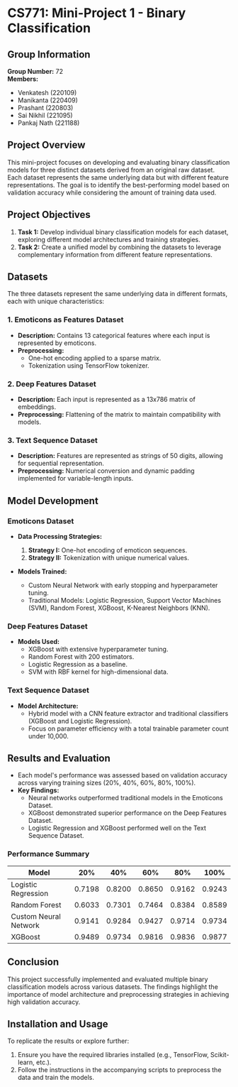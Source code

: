 # CS771: Mini-Project 1 - Binary Classification

## Group Information
**Group Number:** 72  
**Members:**
- Venkatesh (220109)
- Manikanta (220409)
- Prashant (220803)
- Sai Nikhil (221095)
- Pankaj Nath (221188)

## Project Overview
This mini-project focuses on developing and evaluating binary classification models for three distinct datasets derived from an original raw dataset. Each dataset represents the same underlying data but with different feature representations. The goal is to identify the best-performing model based on validation accuracy while considering the amount of training data used.

## Project Objectives
1. **Task 1:** Develop individual binary classification models for each dataset, exploring different model architectures and training strategies.
2. **Task 2:** Create a unified model by combining the datasets to leverage complementary information from different feature representations.

## Datasets
The three datasets represent the same underlying data in different formats, each with unique characteristics:

### 1. Emoticons as Features Dataset
- **Description:** Contains 13 categorical features where each input is represented by emoticons.
- **Preprocessing:** 
  - One-hot encoding applied to a sparse matrix.
  - Tokenization using TensorFlow tokenizer.

### 2. Deep Features Dataset
- **Description:** Each input is represented as a 13x786 matrix of embeddings.
- **Preprocessing:** Flattening of the matrix to maintain compatibility with models.

### 3. Text Sequence Dataset
- **Description:** Features are represented as strings of 50 digits, allowing for sequential representation.
- **Preprocessing:** Numerical conversion and dynamic padding implemented for variable-length inputs.

## Model Development
### Emoticons Dataset
- **Data Processing Strategies:**
  1. **Strategy I:** One-hot encoding of emoticon sequences.
  2. **Strategy II:** Tokenization with unique numerical values.

- **Models Trained:**
  - Custom Neural Network with early stopping and hyperparameter tuning.
  - Traditional Models: Logistic Regression, Support Vector Machines (SVM), Random Forest, XGBoost, K-Nearest Neighbors (KNN).

### Deep Features Dataset
- **Models Used:**
  - XGBoost with extensive hyperparameter tuning.
  - Random Forest with 200 estimators.
  - Logistic Regression as a baseline.
  - SVM with RBF kernel for high-dimensional data.

### Text Sequence Dataset
- **Model Architecture:**
  - Hybrid model with a CNN feature extractor and traditional classifiers (XGBoost and Logistic Regression).
  - Focus on parameter efficiency with a total trainable parameter count under 10,000.

## Results and Evaluation
- Each model's performance was assessed based on validation accuracy across varying training sizes (20%, 40%, 60%, 80%, 100%).
- **Key Findings:**
  - Neural networks outperformed traditional models in the Emoticons Dataset.
  - XGBoost demonstrated superior performance on the Deep Features Dataset.
  - Logistic Regression and XGBoost performed well on the Text Sequence Dataset.

### Performance Summary
| Model                     | 20%   | 40%   | 60%   | 80%   | 100%  |
|---------------------------|-------|-------|-------|-------|-------|
| Logistic Regression       | 0.7198 | 0.8200 | 0.8650 | 0.9162 | 0.9243 |
| Random Forest             | 0.6033 | 0.7301 | 0.7464 | 0.8384 | 0.8589 |
| Custom Neural Network     | 0.9141 | 0.9284 | 0.9427 | 0.9714 | 0.9734 |
| XGBoost                   | 0.9489 | 0.9734 | 0.9816 | 0.9836 | 0.9877 |

## Conclusion
This project successfully implemented and evaluated multiple binary classification models across various datasets. The findings highlight the importance of model architecture and preprocessing strategies in achieving high validation accuracy.

## Installation and Usage
To replicate the results or explore further:
1. Ensure you have the required libraries installed (e.g., TensorFlow, Scikit-learn, etc.).
2. Follow the instructions in the accompanying scripts to preprocess the data and train the models.

